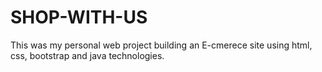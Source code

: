 # SHOP-WITH-US

This was my personal web project building an E-cmerece site using html, css, bootstrap and java technologies.
